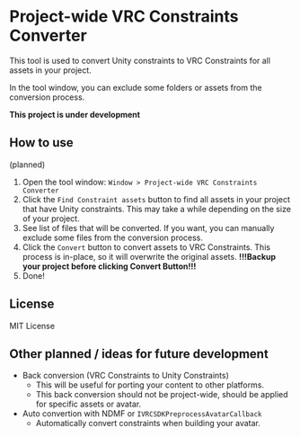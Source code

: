 # Project-wide VRC Constraints Converter

This tool is used to convert Unity constraints to VRC Constraints for all assets in your project.

In the tool window, you can exclude some folders or assets from the conversion process.

**This project is under development**

## How to use

(planned)

1. Open the tool window: `Window > Project-wide VRC Constraints Converter`
2. Click the `Find Constraint assets` button to find all assets in your project that have Unity constraints.
   This may take a while depending on the size of your project.
3. See list of files that will be converted.
   If you want, you can manually exclude some files from the conversion process.
4. Click the `Convert` button to convert assets to VRC Constraints.
   This process is in-place, so it will overwrite the original assets.
   **!!!Backup your project before clicking Convert Button!!!**
5. Done!

## License

MIT License

## Other planned / ideas for future development

- Back conversion (VRC Constraints to Unity Constraints)
  - This will be useful for porting your content to other platforms.
  - This back conversion should not be project-wide, should be applied for specific assets or avatar.
- Auto convertion with NDMF or `IVRCSDKPreprocessAvatarCallback`
  - Automatically convert constraints when building your avatar.
